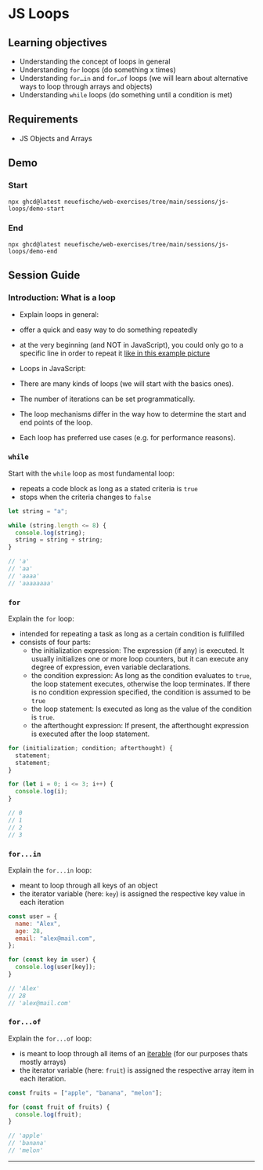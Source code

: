 # JS Loops

## Learning objectives

- Understanding the concept of loops in general
- Understanding `for` loops (do something x times)
- Understanding `for…in` and `for…of` loops (we will learn about alternative ways to loop
  through arrays and objects)
- Understanding `while` loops (do something until a condition is met)

## Requirements

- JS Objects and Arrays

## Demo

### Start

```
npx ghcd@latest neuefische/web-exercises/tree/main/sessions/js-loops/demo-start
```

### End

```
npx ghcd@latest neuefische/web-exercises/tree/main/sessions/js-loops/demo-end
```

## Session Guide

### Introduction: What is a loop

- Explain loops in general:

- offer a quick and easy way to do something repeatedly
- at the very beginning (and NOT in JavaScript), you could only go to a specific line in order
  to repeat it
  [like in this example picture](https://regmedia.co.uk/2012/04/27/basic2_336x204.png)

- Loops in JavaScript:
- There are many kinds of loops (we will start with the basics ones).
- The number of iterations can be set programmatically.
- The loop mechanisms differ in the way how to determine the start and end points of the loop.
- Each loop has preferred use cases (e.g. for performance reasons).

### `while`

Start with the `while` loop as most fundamental loop:

- repeats a code block as long as a stated criteria is `true`
- stops when the criteria changes to `false`

```js
let string = "a";

while (string.length <= 8) {
  console.log(string);
  string = string + string;
}

// 'a'
// 'aa'
// 'aaaa'
// 'aaaaaaaa'
```

### `for`

Explain the `for` loop:

- intended for repeating a task as long as a certain condition is fullfilled
- consists of four parts:
  - the initialization expression: The expression (if any) is executed. It usually initializes one or more loop counters, but it can execute any degree of expression, even variable declarations.
  - the condition expression: As long as the condition evaluates to `true`, the loop statement executes, otherwise the loop terminates. If there is no condition expression specified, the condition is assumed to be `true`
  - the loop statement: Is executed as long as the value of the condition is `true`.
  - the afterthought expression: If present, the afterthought expression is executed after the loop statement.

```js
for (initialization; condition; afterthought) {
  statement;
  statement;
}
```

```js
for (let i = 0; i <= 3; i++) {
  console.log(i);
}

// 0
// 1
// 2
// 3
```

### `for...in`

Explain the `for...in` loop:

- meant to loop through all keys of an object
- the iterator variable (here: `key`) is assigned the respective key value in each iteration

```js
const user = {
  name: "Alex",
  age: 28,
  email: "alex@mail.com",
};

for (const key in user) {
  console.log(user[key]);
}

// 'Alex'
// 28
// 'alex@mail.com'
```

### `for...of`

Explain the `for...of` loop:

- is meant to loop through all items of an
  [iterable](https://developer.mozilla.org/en-US/docs/Web/JavaScript/Reference/Iteration_protocols#the_iterable_protocol)
  (for our purposes thats mostly arrays)
- the iterator variable (here: `fruit`) is assigned the respective array item in each iteration.

```js
const fruits = ["apple", "banana", "melon"];

for (const fruit of fruits) {
  console.log(fruit);
}

// 'apple'
// 'banana'
// 'melon'
```

---
